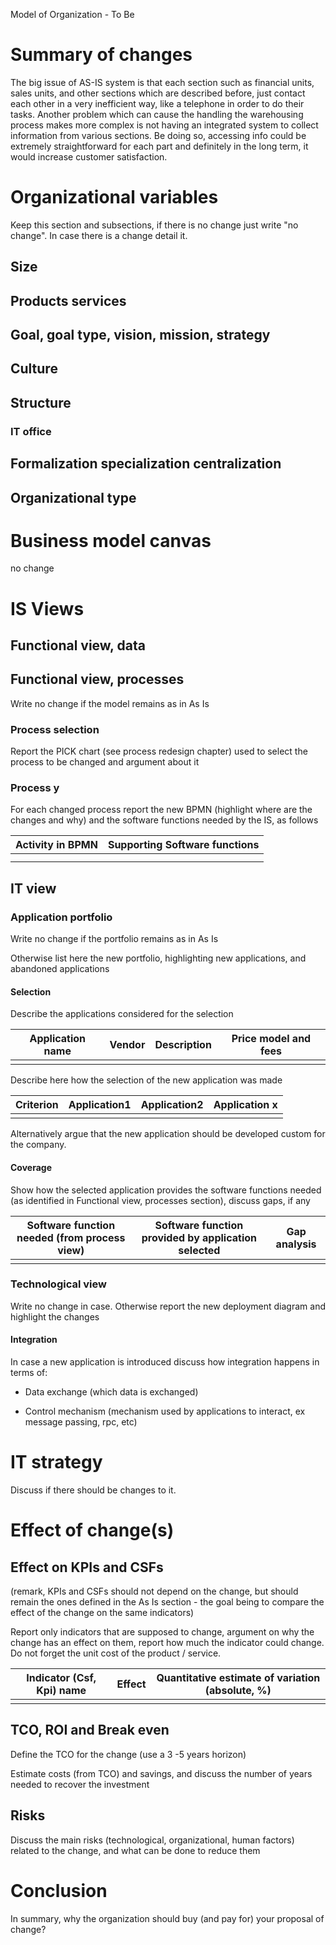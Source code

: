 Model of Organization - To Be

# Summary of changes

The big issue of AS-IS system is that each section such as financial units, sales units, and other sections which are described before, just contact each other in a very inefficient way, like a telephone in order to do their tasks. Another problem which can cause the handling the warehousing process makes more complex is not having an integrated system to collect information from various sections. Be doing so, accessing info could be extremely straightforward for each part and definitely in the long term, it would increase customer satisfaction.

# Organizational variables

Keep this section and subsections, if there is no change just write "no change". In case there is a change detail it.

## Size

## Products services

## Goal, goal type, vision, mission, strategy

## Culture

## Structure

### IT office

## Formalization specialization centralization

## Organizational type

# Business model canvas

no change

# IS Views

## Functional view, data
<a href="https://www.mediafire.com/convkey/fe16/xgwve72lc75h7836g.jpg" alt="TO-BE"></a>

## Functional view, processes

Write no change if the model remains as in As Is

### Process selection

Report the PICK chart (see process redesign chapter) used to select the process to be changed and argument about it

### Process y

For each changed process report the new BPMN (highlight where are the changes and why) and  the software functions needed by the IS, as follows

| Activity in BPMN | Supporting Software functions |
| --- | --- |
|   |   |
|   |   |

## IT view

### Application portfolio

Write no change if the portfolio remains as in As Is

Otherwise list here the new portfolio, highlighting new applications, and abandoned applications

#### Selection

Describe the applications considered for the selection

| Application name | Vendor | Description | Price model and fees |
| --- | --- | --- | --- |
|   |   |   |   |

Describe here how the selection of the new application was made

| Criterion | Application1 | Application2 | Application x |
| --- | --- | --- | --- |
|   |   |   |   |

Alternatively argue that the new application should be developed custom for the company.

#### Coverage

Show how the selected application provides the software functions needed (as identified in Functional view, processes section), discuss gaps, if any

| Software function needed (from process view) | Software function provided by application selected | Gap analysis |
| --- | --- | --- |
|   |   |   |

### Technological view

Write no change in case. Otherwise report the new deployment diagram and highlight the changes

#### Integration

In case a new application is introduced discuss how integration happens in terms of:

* Data exchange (which data is exchanged)

* Control mechanism (mechanism used by applications to interact, ex message passing, rpc, etc)

# IT strategy

Discuss if there should be changes to it.

# Effect of change(s)

## Effect on KPIs and CSFs

(remark, KPIs and CSFs should not depend on the change, but should remain the ones defined in the As Is section - the goal being to compare the effect of the change on the same indicators)

Report only indicators that are supposed to change, argument on why the change has an effect on them, report how much the indicator could change. Do not forget the unit cost of the product / service.

| Indicator (Csf, Kpi) name | Effect | Quantitative estimate of variation (absolute, %) |
| --- | --- | --- |
|   |   |   |

## TCO, ROI and Break even

Define the TCO for the change (use a 3 -5 years horizon)

Estimate costs (from TCO) and savings, and discuss the number of years needed to recover the investment

## Risks

Discuss the main risks (technological, organizational, human factors) related to the change, and what can be done to reduce them

# Conclusion

In summary, why the organization should buy (and pay for) your proposal of change?
